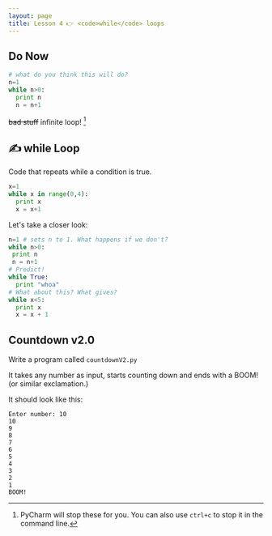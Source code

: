 ```yaml
---
layout: page
title: Lesson 4 👉 <code>while</code> loops
---
```


## Do Now
```python
# what do you think this will do?
n=1
while n>0:
  print n
  n = n+1
```

~~bad stuff~~
infinite loop! [^pycharm]

[^pycharm]: PyCharm will stop these for you. You can also use `ctrl+c` to stop it in the command line.

## ✍ while Loop
Code that repeats while a condition is true.

```python
x=1
while x in range(0,4):
  print x
  x = x+1
```

Let's take a closer look:

```python
n=1 # sets n to 1. What happens if we don't?
while n>0:
 print n
 n = n+1
# Predict!
while True:
  print "whoa"
# What about this? What gives?
while x<5:
  print x
  x = x + 1

```

## Countdown v2.0

Write a program called `countdownV2.py `

It takes any number as input, starts counting down and ends with a BOOM! (or similar exclamation.)  

It should look like this:

    Enter number: 10
    10
    9
    8
    7
    6
    5
    4
    3
    2
    1
    BOOM!

